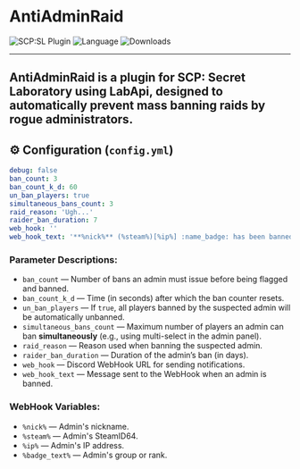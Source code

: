 # AntiAdminRaid

![SCP:SL Plugin](https://img.shields.io/badge/SCP--SL%20Plugin-blue?style=for-the-badge)
![Language](https://img.shields.io/badge/Language-C%23-blueviolet?style=for-the-badge)
![Downloads](https://img.shields.io/github/downloads/angelseraphim/AntiAdminRaid/total?label=Downloads&color=333333&style=for-the-badge)

---
**AntiAdminRaid** is a plugin for SCP: Secret Laboratory using **LabApi**, designed to automatically prevent mass banning raids by rogue administrators.
---

## ⚙️ Configuration (`config.yml`)

```yaml
debug: false
ban_count: 3
ban_count_k_d: 60
un_ban_players: true
simultaneous_bans_count: 3
raid_reason: 'Ugh...'
raider_ban_duration: 7
web_hook: ''
web_hook_text: '**%nick%** (%steam%)[%ip%] :name_badge: has been banned for suspected admin abuse.'
```

### Parameter Descriptions:

* `ban_count` — Number of bans an admin must issue before being flagged and banned.
* `ban_count_k_d` — Time (in seconds) after which the ban counter resets.
* `un_ban_players` — If `true`, all players banned by the suspected admin will be automatically unbanned.
* `simultaneous_bans_count` — Maximum number of players an admin can ban **simultaneously** (e.g., using multi-select in the admin panel).
* `raid_reason` — Reason used when banning the suspected admin.
* `raider_ban_duration` — Duration of the admin’s ban (in days).
* `web_hook` — Discord WebHook URL for sending notifications.
* `web_hook_text` — Message sent to the WebHook when an admin is banned.

### WebHook Variables:

* `%nick%` — Admin's nickname.
* `%steam%` — Admin's SteamID64.
* `%ip%` — Admin's IP address.
* `%badge_text%` — Admin's group or rank.

